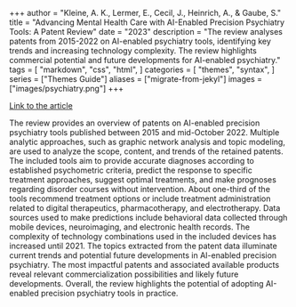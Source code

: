 +++
author = "Kleine, A. K., Lermer, E., Cecil, J., Heinrich, A., & Gaube, S."
title = "Advancing Mental Health Care with AI-Enabled Precision Psychiatry Tools: A Patent Review"
date = "2023"
description = "The review analyses patents from 2015-2022 on AI-enabled psychiatry tools, identifying key trends and increasing technology complexity. The review highlights commercial potential and future developments for AI-enabled psychiatry."
tags = [
    "markdown",
    "css",
    "html",
]
categories = [
    "themes",
    "syntax",
]
series = ["Themes Guide"]
aliases = ["migrate-from-jekyl"]
images = ["images/psychiatry.png"]
+++

[Link to the article](https://psyarxiv.com/wmr38)

The review provides an overview of patents on AI-enabled precision psychiatry tools published between 2015 and mid-October 2022. Multiple analytic approaches, such as graphic network analysis and topic modeling, are used to analyze the scope, content, and trends of the retained patents. The included tools aim to provide accurate diagnoses according to established psychometric criteria, predict the response to specific treatment approaches, suggest optimal treatments, and make prognoses regarding disorder courses without intervention. About one-third of the tools recommend treatment options or include treatment administration related to digital therapeutics, pharmacotherapy, and electrotherapy. Data sources used to make predictions include behavioral data collected through mobile devices, neuroimaging, and electronic health records. The complexity of technology combinations used in the included devices has increased until 2021. The topics extracted from the patent data illuminate current trends and potential future developments in AI-enabled precision psychiatry. The most impactful patents and associated available products reveal relevant commercialization possibilities and likely future developments. Overall, the review highlights the potential of adopting AI-enabled precision psychiatry tools in practice.



